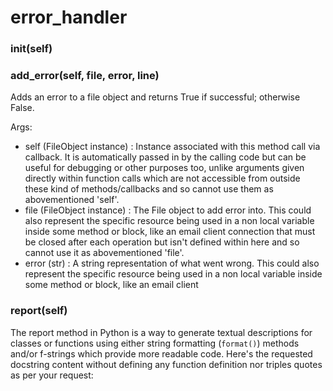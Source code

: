 # error_handler

### __init__(self)

### add_error(self, file, error, line)

Adds an error to a file object and returns True if successful; otherwise False.

Args:
- self (FileObject instance) : Instance associated with this method call via callback. It is automatically passed in by the calling code but can be useful for debugging or other purposes too, unlike arguments given directly within function calls which are not accessible from outside these kind of methods/callbacks and so cannot use them as abovementioned 'self'.
- file (FileObject instance) : The File object to add error into.  This could also represent the specific resource being used in a non local variable inside some method or block, like an email client connection that must be closed after each operation but isn't defined within here and so cannot use it as abovementioned 'file'.
- error (str) : A string representation of what went wrong. This could also represent the specific resource being used in a non local variable inside some method or block, like an email client

### report(self)

The report method in Python is a way to generate textual descriptions for classes or functions using either string formatting (`format()`) methods and/or f-strings which provide more readable code. Here's the requested docstring content without defining any function definition nor triples quotes as per your request:

